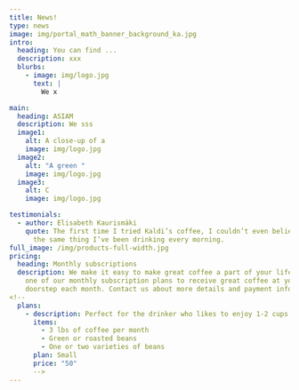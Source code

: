 ```yaml
---
title: News!
type: news
image: img/portal_math_banner_background_ka.jpg
intro:
  heading: You can find ...
  description: xxx
  blurbs:
    - image: img/logo.jpg
      text: |
        We x

main:
  heading: ASIAM
  description: We sss
  image1:
    alt: A close-up of a
    image: img/logo.jpg
  image2:
    alt: "A green "
    image: img/logo.jpg
  image3:
    alt: C
    image: img/logo.jpg

testimonials:
  - author: Elisabeth Kaurismäki
    quote: The first time I tried Kaldi’s coffee, I couldn’t even believe that was
      the same thing I’ve been drinking every morning.
full_image: /img/products-full-width.jpg
pricing:
  heading: Monthly subscriptions
  description: We make it easy to make great coffee a part of your life. Choose
    one of our monthly subscription plans to receive great coffee at your
    doorstep each month. Contact us about more details and payment info.
<!--
  plans:
    - description: Perfect for the drinker who likes to enjoy 1-2 cups per day.
      items:
        - 3 lbs of coffee per month
        - Green or roasted beans
        - One or two varieties of beans
      plan: Small
      price: "50"
      -->
---
```

